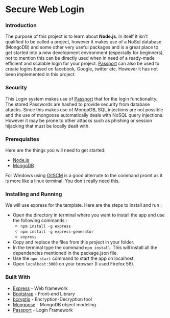 # Secure Web Login

### Introduction
The purpose of this project is to learn about **Node.js**. In itself it isn't qualified to be called a project, however it makes use of a NoSql database (MongoDB)
and some other very useful packages and is a great place to get started into a new
development environment (especially for beginners), not to mention this can be directly used when in need of a ready-made efficient and scalable login for your project. [Passport](http://www.passportjs.org/) can also be used to create logins based on facebook, Google, twitter etc. However it has not been implemented in this project.

### Security

This Login system makes use of [Passport](http://www.passportjs.org/) that for the login functionality. The stored Passwords are hashed to provide security from database attacks. Since this makes use of MongoDB, SQL injections are not possible and the use of mongoose automatically deals with NoSQL query injections. However it may be prone to other attacks such as phishing or session hijacking that must be locally dealt with.

### Prerequisites

Here are the things you will need to get started:

* [Node.js](https://nodejs.org/en/)
* [MongoDB](https://www.mongodb.com/)

For Windows using [GitSCM](https://git-scm.com/downloads) is a good alternate to
the command promt as it is more like a linux terminal. You don't really need this.

### Installing and Running

We will use express for the template. Here are the steps to install and run :

- Open the directory in terminal where you want to install the app and use the following commands :
  - `npm install -g express`
  - `npm install -g express-generator`
  - `express`
- Copy and replace the files from this project in your folder.
- In the terminal type the command `npm install`. This will install all the dependencies mentioned in the package.json file.
- Use the `npm start` command to start the app on localhost.
- Open `localhost:3000` on your browser (I used Firefox 56).

### Built With

* [Express](https://expressjs.com/) - Web framework
* [Bootstrap](http://getbootstrap.com/) - Front-end Library
* [bcryptjs](https://www.npmjs.com/package/bcrypt) - Encryption-Decryption tool
* [Mongoose](http://mongoosejs.com/) - MongoDB object modeling
* [Passport](http://www.passportjs.org/) - Login Framework

